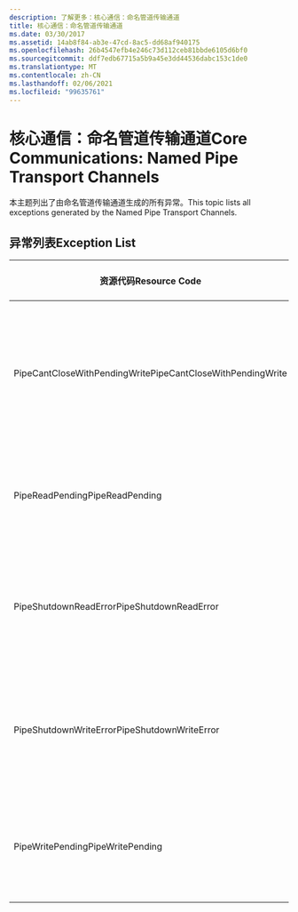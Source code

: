 ```yaml
---
description: 了解更多：核心通信：命名管道传输通道
title: 核心通信：命名管道传输通道
ms.date: 03/30/2017
ms.assetid: 14ab8f84-ab3e-47cd-8ac5-dd68af940175
ms.openlocfilehash: 26b4547efb4e246c73d112ceb81bbde6105d6bf0
ms.sourcegitcommit: ddf7edb67715a5b9a45e3dd44536dabc153c1de0
ms.translationtype: MT
ms.contentlocale: zh-CN
ms.lasthandoff: 02/06/2021
ms.locfileid: "99635761"
---
```

# <a name="core-communications-named-pipe-transport-channels"></a><span data-ttu-id="861ee-103">核心通信：命名管道传输通道</span><span class="sxs-lookup"><span data-stu-id="861ee-103">Core Communications: Named Pipe Transport Channels</span></span>

<span data-ttu-id="861ee-104">本主题列出了由命名管道传输通道生成的所有异常。</span><span class="sxs-lookup"><span data-stu-id="861ee-104">This topic lists all exceptions generated by the Named Pipe Transport Channels.</span></span>  
  
## <a name="exception-list"></a><span data-ttu-id="861ee-105">异常列表</span><span class="sxs-lookup"><span data-stu-id="861ee-105">Exception List</span></span>  
  
|<span data-ttu-id="861ee-106">资源代码</span><span class="sxs-lookup"><span data-stu-id="861ee-106">Resource Code</span></span>|<span data-ttu-id="861ee-107">资源字符串</span><span class="sxs-lookup"><span data-stu-id="861ee-107">Resource String</span></span>|  
|-------------------|---------------------|  
|<span data-ttu-id="861ee-108">PipeCantCloseWithPendingWrite</span><span class="sxs-lookup"><span data-stu-id="861ee-108">PipeCantCloseWithPendingWrite</span></span>|<span data-ttu-id="861ee-109">对管道的写入操作挂起时无法关闭管道。</span><span class="sxs-lookup"><span data-stu-id="861ee-109">The pipe cannot be closed while a write operation to the pipe is pending.</span></span>|  
|<span data-ttu-id="861ee-110">PipeReadPending</span><span class="sxs-lookup"><span data-stu-id="861ee-110">PipeReadPending</span></span>|<span data-ttu-id="861ee-111">正在对管道执行读取操作。</span><span class="sxs-lookup"><span data-stu-id="861ee-111">A read operation is in progress for the pipe.</span></span>|  
|<span data-ttu-id="861ee-112">PipeShutdownReadError</span><span class="sxs-lookup"><span data-stu-id="861ee-112">PipeShutdownReadError</span></span>|<span data-ttu-id="861ee-113">管道“关闭”指示符的读取操作失败。</span><span class="sxs-lookup"><span data-stu-id="861ee-113">The read operation of the pipe 'shutdown' indicator failed.</span></span>|  
|<span data-ttu-id="861ee-114">PipeShutdownWriteError</span><span class="sxs-lookup"><span data-stu-id="861ee-114">PipeShutdownWriteError</span></span>|<span data-ttu-id="861ee-115">管道“关闭”指示符的写入操作失败。</span><span class="sxs-lookup"><span data-stu-id="861ee-115">The write operation of the pipe 'shutdown' indicator failed.</span></span>|  
|<span data-ttu-id="861ee-116">PipeWritePending</span><span class="sxs-lookup"><span data-stu-id="861ee-116">PipeWritePending</span></span>|<span data-ttu-id="861ee-117">正在对管道执行写入操作。</span><span class="sxs-lookup"><span data-stu-id="861ee-117">A write operation is in progress for the pipe.</span></span>|
